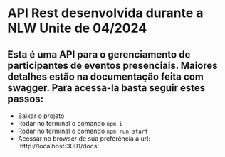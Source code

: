 # API Rest desenvolvida durante a NLW Unite de 04/2024

## Esta é uma API para o gerenciamento de participantes de eventos presenciais. Maiores detalhes estão na documentação feita com swagger. Para acessa-la basta seguir estes passos: <br> 

- Baixar o projeto
- Rodar no terminal o comando `npm i`
- Rodar no terminal o comando `npm run start`
- Acessar no browser de sua preferência a url: 'http://localhost:3001/docs'
